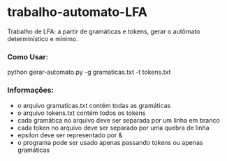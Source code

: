 # trabalho-automato-LFA
Trabalho de LFA: a partir de gramáticas e tokens, gerar o autômato determinístico e mínimo.

### Como Usar:
python gerar-automato.py -g gramaticas.txt -t tokens.txt

### Informações:
- o arquivo gramaticas.txt contém todas as gramáticas
- o arquivo tokens.txt contém todos os tokens
- cada gramática no arquivo deve ser separada por um linha em branco
- cada token no arquivo deve ser separado por uma quebra de linha
- epsilon deve ser representado por &
- o programa pode ser usado apenas passando tokens ou apenas gramáticas
